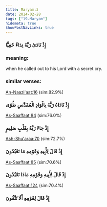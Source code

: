 ```yaml
---
title: Maryam:3
date: 2014-02-28
tags: ["19.Maryam"]
hidemeta: true 
ShowPostNavLinks: true 
---
```

### إِذْ نَادَىٰ رَبَّهُ نِدَاءً خَفِيًّا
### meaning: 
when he called out to his Lord with a secret cry.
### similar verses: 

[An-Naazi'aat:16](/79/16) (sim:82.9%)

### إِذْ نَادَاهُ رَبُّهُ بِالْوَادِ الْمُقَدَّسِ طُوًى

[As-Saaffaat:84](/37/84) (sim:76.0%)

### إِذْ جَاءَ رَبَّهُ بِقَلْبٍ سَلِيمٍ

[Ash-Shu'araa:70](/26/70) (sim:72.7%)

### إِذْ قَالَ لِأَبِيهِ وَقَوْمِهِ مَا تَعْبُدُونَ

[As-Saaffaat:85](/37/85) (sim:70.6%)

### إِذْ قَالَ لِأَبِيهِ وَقَوْمِهِ مَاذَا تَعْبُدُونَ

[As-Saaffaat:124](/37/124) (sim:70.4%)

### إِذْ قَالَ لِقَوْمِهِ أَلَا تَتَّقُونَ
